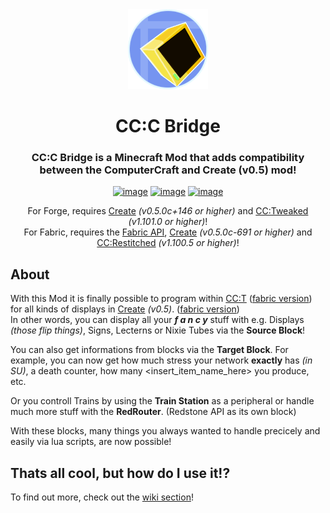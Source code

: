 <div align="center">
  <img width="128px" alt="icon" src="./docs/icon.png">  
    
  <h1 align="center">CC:C Bridge</h1>  
  <h3 align="center">CC:C Bridge is a Minecraft Mod that adds compatibility between the ComputerCraft and Create (v0.5) mod!</h3>  
    
  [![image](https://cf.way2muchnoise.eu/full_656214_downloads.svg?badge_style=for_the_badge)](https://www.curseforge.com/minecraft/mc-mods/cccbridge)
  [![image](https://modrinth-utils.vercel.app/api/badge/downloads/?id=fXt291FO&logo=true&style=for-the-badge)](https://modrinth.com/mod/cccbridge)
  [![image](https://img.shields.io/badge/TP-Blog-030380?style=for-the-badge)](https://tweaked-programs.cc/tag/cccbridge/)  
    
  For Forge, requires [Create](https://github.com/Creators-of-Create/Create) *(v0.5.0c+146 or higher)* and [CC:Tweaked](https://github.com/cc-tweaked/cc-tweaked) *(v1.101.0 or higher)*!  
  For Fabric, requires the [Fabric API](https://github.com/fabricmc/fabric), [Create](https://github.com/Fabricators-of-Create/Create) *(v0.5.0c-691 or higher)* and [CC:Restitched](https://github.com/cc-tweaked/cc-restitched) *(v1.100.5 or higher)*!  
</div>
  
About
-----
With this Mod it is finally possible to program within [CC:T](https://github.com/cc-tweaked/cc-tweaked) ([fabric version](https://github.com/cc-tweaked/cc-restitched)) for all kinds of displays in [Create](https://github.com/Creators-of-Create/Create) *(v0.5)*. ([fabric version](https://github.com/Fabricators-of-Create/Create))  
In other words, you can display all your ***f a n c y*** stuff with e.g. Displays *(those flip things)*, Signs, Lecterns or Nixie Tubes via the **Source Block**!  

You can also get informations from blocks via the **Target Block**. For example, you can now get how much stress your network **exactly** has *(in SU)*, a death counter, how many <insert_item_name_here> you produce, etc.  

Or you controll Trains by using the **Train Station** as a peripheral or handle much more stuff with the **RedRouter**. (Redstone API as its own block)  
  
With these blocks, many things you always wanted to handle precicely and easily via lua scripts, are now possible!

Thats all cool, but how do I use it!?
-------------------------------------
To find out more, check out the [wiki section](https://github.com/tweaked-programs/cccbridge/wiki)!
